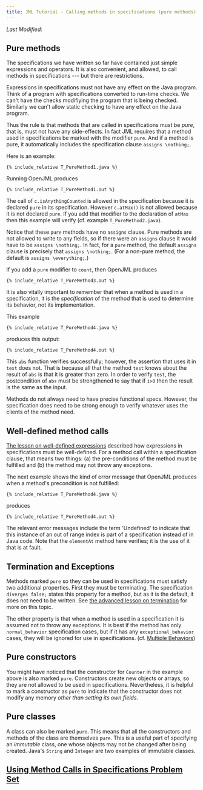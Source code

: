 ```yaml
---
title: JML Tutorial - Calling methods in specifications (pure methods)
---
```

<i>Last Modified: <script type="text/javascript"> document.write(new Date(document.lastModified).toUTCString())</script></i>

## Pure methods

The specifications we have written so far have contained just simple
expressions and operators. It is also convenient, and allowed, to call
methods in specifications --- but there are restrictions.

Expressions in specifications must not have any effect on the Java program.
Think of a program with specifications converted to run-time checks. We
can't have the checks modifiying the program that is being checked.
Similarly we can't allow static checking to have any effect on the Java program.

Thus the rule is that methods that are called in specifications must be 
_pure_, that is, must not have any side-effects. In fact JML requires that 
a method used in specifications be marked with the modifier `pure`.
And if a method is pure, it automatically includes the specification clause `assigns \nothing;`.

Here is an example:
```
{% include_relative T_PureMethod1.java %}
```
Running OpenJML produces
```
{% include_relative T_PureMethod1.out %}
```

The call of `c.isAnythingCounted` is allowed in the specification because
it is declared `pure` in its specification. However
`c.atMax()` is not allowed because it is not declared `pure`.
If you add that modifier to the declaration of `atMax` then this example will
verify (cf. example `T_PureMethod2.java`).

Notice that these `pure` methods have no `assigns` clause. Pure methods are
not allowed to write to any fields, so if there were an `assigns` clause
it would have to be `assigns \nothing;`. In fact, for a `pure` method,
the default `assigns` clause is precisely that `assigns \nothing;`.
(For a non-pure method, the default is `assigns \everything;`.)

If you add a `pure` modifier to `count`, then OpenJML produces
```
{% include_relative T_PureMethod3.out %}
```

It is also vitally important to remember that when a method is used in a
specification, it is the _specification_ of the method that is used to 
determine its behavior, not its implementation.

This example
```
{% include_relative T_PureMethod4.java %}
```
produces this output:
```
{% include_relative T_PureMethod4.out %}
```
This `abs` function verifies successfully; however, the assertion that uses it
in `test` does not. That is because all that the method `test` knows about the result of
`abs` is that it is greater than zero. In order to verify `test`, the 
postcondition of `abs` must be strengthened to say that if `i>0` then the
result is the same as the input. 

Methods do not always need to have precise functional specs. However, the
specification does need to be strong enough to verify whatever uses the
clients of the method need.

## Well-defined method calls

[The lesson on well-defined expressions](WellDefinedExpressions) described how expressions in
specifications must be well-defined. For a method call within a specification clause, that means two things:
(a) the pre-conditions of the method must be fulfilled and (b) the method may
not throw any exceptions.

The next example shows the kind of error message that OpenJML produces when 
a method's precondition is not fulfilled:
```
{% include_relative T_PureMethod4.java %}
```
produces
```
{% include_relative T_PureMethod4.out %}
```
The relevant error messages include the term 'Undefined' to indicate that this
instance of an out of range index is part of a specification instead of in
Java code. Note that the `elementAt` method here verifies; it is the use of
it that is at fault.

## Termination and Exceptions

Methods marked `pure` so they can be used in specifications must satisfy two additional properties.
First they must be terminating. The specification `diverges false;` states this property for a method,
but as it is the default, it does not need to be written. See [the advanced lesson on termination](Termination)
for more on this topic.

The other property is that when a method is used in a specification it is assumed not to throw any
exceptions. It is best if the method has only `normal_behavior` specification cases,
but if it has any `exceptional_behavior` cases, they will be ignored for use in specifications.
(cf. [Multiple Behaviors](MultipleBehaviors))

## Pure constructors
You might have noticed that the constructor for `Counter` in the example
above is also marked `pure`. Constructors create new objects or arrays, so they are not allowed to be used in specifications. Nevertheless, it is helpful to 
mark a constructor as `pure` to indicate that the constructor does not modify any memory _other than setting its own fields_.

## Pure classes
A class can also be marked `pure`. This means that all the constructors and
methods of the class are themselves `pure`. This is a useful part of 
specifying an _immutable_ class, one whose objects may not be changed after
being created. Java's `String` and `Integer` are two examples of immutable classes.

## **[Using Method Calls in Specifications Problem Set](https://www.openjml.org/tutorial/exercises/CallingMethodsEx.html)**

